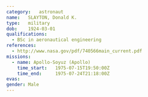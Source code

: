 ```yaml
---
category:	astronaut
name:	SLAYTON, Donald K.
type:	military
dob:	1924-03-01
qualifications:
  - BSc in aeronautical engineering
references:
  - http://www.nasa.gov/pdf/740566main_current.pdf
missions:
  - name: Apollo-Soyuz (Apollo)
    time_start:   1975-07-15T19:50:00Z
    time_end:     1975-07-24T21:18:00Z
evas:
gender:	Male
---
```

